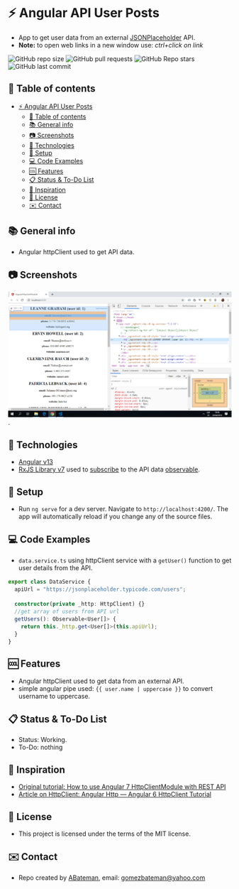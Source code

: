 # :zap: Angular API User Posts

* App to get user data from an external [JSONPlaceholder](https://jsonplaceholder.typicode.com) API.
* **Note:** to open web links in a new window use: _ctrl+click on link_

![GitHub repo size](https://img.shields.io/github/repo-size/AndrewJBateman/angular-httpclient-module?style=plastic)
![GitHub pull requests](https://img.shields.io/github/issues-pr/AndrewJBateman/angular-httpclient-module?style=plastic)
![GitHub Repo stars](https://img.shields.io/github/stars/AndrewJBateman/angular-httpclient-module?style=plastic)
![GitHub last commit](https://img.shields.io/github/last-commit/AndrewJBateman/angular-httpclient-module?style=plastic)

## :page_facing_up: Table of contents

* [:zap: Angular API User Posts](#zap-angular-api-user-posts)
  * [:page_facing_up: Table of contents](#page_facing_up-table-of-contents)
  * [:books: General info](#books-general-info)
  * [:camera: Screenshots](#camera-screenshots)
  * [:signal_strength: Technologies](#signal_strength-technologies)
  * [:floppy_disk: Setup](#floppy_disk-setup)
  * [:computer: Code Examples](#computer-code-examples)
  * [:cool: Features](#cool-features)
  * [:clipboard: Status & To-Do List](#clipboard-status--to-do-list)
  * [:clap: Inspiration](#clap-inspiration)
  * [:file_folder: License](#file_folder-license)
  * [:envelope: Contact](#envelope-contact)

## :books: General info

* Angular httpClient used to get API data.

## :camera: Screenshots

![Example screenshot](./img/users.png).

## :signal_strength: Technologies

* [Angular v13](https://angular.io/)
* [RxJS Library v7](https://angular.io/guide/rx-library) used to [subscribe](http://reactivex.io/documentation/operators/subscribe.html) to the API data [observable](http://reactivex.io/documentation/observable.html).

## :floppy_disk: Setup

* Run `ng serve` for a dev server. Navigate to `http://localhost:4200/`. The app will automatically reload if you change any of the source files.

## :computer: Code Examples

* `data.service.ts` using httpClient service with a `getUser()` function to get user details from the API.

```typescript
export class DataService {
  apiUrl = "https://jsonplaceholder.typicode.com/users";

  constructor(private _http: HttpClient) {}
  //get array of users from API url
  getUsers(): Observable<User[]> {
    return this._http.get<User[]>(this.apiUrl);
  }
}
```

## :cool: Features

* Angular httpClient used to get data from an external API.
* simple angular pipe used: `{{ user.name | uppercase }}` to convert username to uppercase.

## :clipboard: Status & To-Do List

* Status: Working.
* To-Do: nothing

## :clap: Inspiration

* [Original tutorial: How to use Angular 7 HttpClientModule with REST API](https://www.youtube.com/watch?v=yAT2HHusDDk)
* [Article on HttpClient: Angular Http — Angular 6 HttpClient Tutorial](https://www.techiediaries.com/angular-http-client/)

## :file_folder: License

* This project is licensed under the terms of the MIT license.

## :envelope: Contact

* Repo created by [ABateman](https://github.com/AndrewJBateman), email: gomezbateman@yahoo.com
